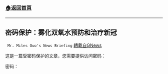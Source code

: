 ###  [:house:返回首頁](https://github.com/ourhimalayas/txt)
---


## 密码保护：雾化双氧水预防和治疗新冠
` Mr. Miles Guo's News Briefing` [轉載自GNews](https://gnews.org/zh-hans/1547043/)

这是一篇受密码保护的文章，您需要提供访问密码：

密码：
